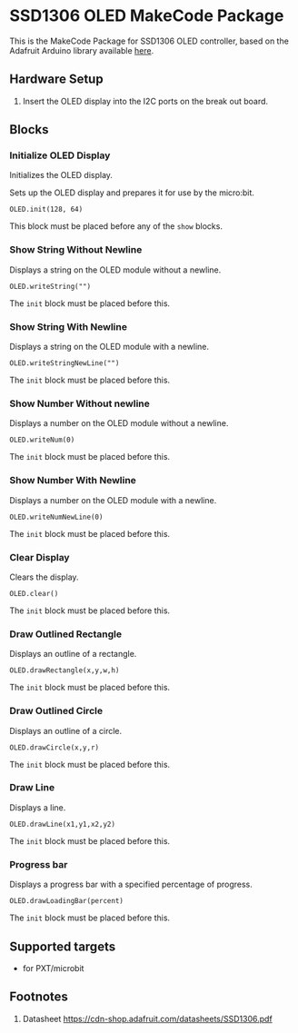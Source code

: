 # SSD1306 OLED MakeCode Package

This is the MakeCode Package for SSD1306 OLED controller, based on the Adafruit Arduino library available [here](https://github.com/adafruit/Adafruit_SSD1306).

## Hardware Setup
1. Insert the OLED display into the I2C ports on the break out board.

## Blocks
### Initialize OLED Display
Initializes the OLED display.

Sets up the OLED display and prepares it for use by the micro:bit.

```sig
OLED.init(128, 64)
```

This block must be placed before any of the ``show`` blocks.

### Show String Without Newline
Displays a string on the OLED module without a newline.

```sig
OLED.writeString("")
```

The ``init`` block must be placed before this.

### Show String With Newline
Displays a string on the OLED module with a newline.

```sig
OLED.writeStringNewLine("")
```

The ``init`` block must be placed before this.


### Show Number Without newline
Displays a number on the OLED module without a newline.

```sig
OLED.writeNum(0)
```

The ``init`` block must be placed before this.


### Show Number With Newline
Displays a number on the OLED module with a newline.

```sig
OLED.writeNumNewLine(0)
```

The ``init`` block must be placed before this.


### Clear Display
Clears the display.

```sig
OLED.clear()
```

The ``init`` block must be placed before this.

### Draw Outlined Rectangle
Displays an outline of a rectangle.

```sig
OLED.drawRectangle(x,y,w,h)
```

The ``init`` block must be placed before this.


### Draw Outlined Circle
Displays an outline of a circle.

```sig
OLED.drawCircle(x,y,r)
```

The ``init`` block must be placed before this.


### Draw Line
Displays a line.

```sig
OLED.drawLine(x1,y1,x2,y2)
```

The ``init`` block must be placed before this.


### Progress bar
Displays a progress bar with a specified percentage of progress.

```sig
OLED.drawLoadingBar(percent)
```

The ``init`` block must be placed before this.

## Supported targets

* for PXT/microbit

## Footnotes

1.  Datasheet https://cdn-shop.adafruit.com/datasheets/SSD1306.pdf
